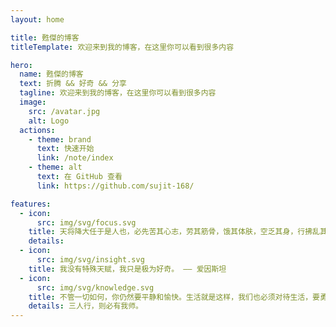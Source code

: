 ```yaml
---
layout: home

title: 甦傑的博客
titleTemplate: 欢迎来到我的博客，在这里你可以看到很多内容

hero:
  name: 甦傑的博客
  text: 折腾 && 好奇 && 分享
  tagline: 欢迎来到我的博客，在这里你可以看到很多内容
  image:
    src: /avatar.jpg
    alt: Logo
  actions:
    - theme: brand
      text: 快速开始
      link: /note/index
    - theme: alt
      text: 在 GitHub 查看
      link: https://github.com/sujit-168/

features:
  - icon:
      src: img/svg/focus.svg
    title: 天将降大任于是人也，必先苦其心志，劳其筋骨，饿其体肤，空乏其身，行拂乱其所为。 ——《孟子·告子下》
    details: 
  - icon:
      src: img/svg/insight.svg
    title: 我没有特殊天赋，我只是极为好奇。 —— 爱因斯坦
  - icon:
      src: img/svg/knowledge.svg
    title: 不管一切如何，你仍然要平静和愉快。生活就是这样，我们也必须对待生活，要勇敢、无畏、含着笑容地不管一切如何。 —— 佚名
    details: 三人行，则必有我师。
---
```

